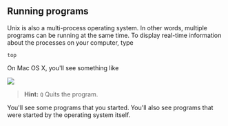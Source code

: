 ## Running programs

Unix is also a multi-process operating system. In other words, multiple programs can be running at the same time. To display real-time information about the processes on your computer, type

```
top
```

On Mac OS X, you'll see something like

![](http://i.imgur.com/hcmN2hf.png)

> **Hint:** `Q` Quits the program.

You'll see some programs that you started. You'll also see programs that were started by the operating system itself.
